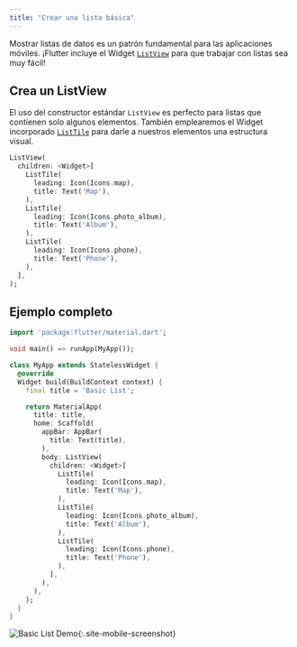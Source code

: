 ```yaml
---
title: "Crear una lista básica"
---
```


Mostrar listas de datos es un patrón fundamental para las aplicaciones móviles. 
¡Flutter incluye el Widget [`ListView`](https://docs.flutter.io/flutter/widgets/ListView-class.html)
para que trabajar con listas sea muy fácil!

## Crea un ListView 

El uso del constructor estándar `ListView` es perfecto para listas que contienen solo algunos 
elementos. También emplearemos el Widget incorporado [`ListTile`](https://docs.flutter.io/flutter/material/ListTile-class.html) 
para darle a nuestros elementos una estructura visual.

<!-- skip -->
```dart
ListView(
  children: <Widget>[
    ListTile(
      leading: Icon(Icons.map),
      title: Text('Map'),
    ),
    ListTile(
      leading: Icon(Icons.photo_album),
      title: Text('Album'),
    ),
    ListTile(
      leading: Icon(Icons.phone),
      title: Text('Phone'),
    ),
  ],
);
```

## Ejemplo completo

```dart
import 'package:flutter/material.dart';

void main() => runApp(MyApp());

class MyApp extends StatelessWidget {
  @override
  Widget build(BuildContext context) {
    final title = 'Basic List';

    return MaterialApp(
      title: title,
      home: Scaffold(
        appBar: AppBar(
          title: Text(title),
        ),
        body: ListView(
          children: <Widget>[
            ListTile(
              leading: Icon(Icons.map),
              title: Text('Map'),
            ),
            ListTile(
              leading: Icon(Icons.photo_album),
              title: Text('Album'),
            ),
            ListTile(
              leading: Icon(Icons.phone),
              title: Text('Phone'),
            ),
          ],
        ),
      ),
    );
  }
}
```

![Basic List Demo](/images/cookbook/basic-list.png){:.site-mobile-screenshot}
